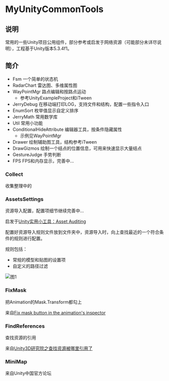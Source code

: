 # MyUnityCommonTools

## 说明

常用的一些Unity项目公用组件，部分参考或启发于网络资源（可能部分未详尽说明），工程基于Unity版本5.3.4f1。

## 简介

- Fsm 一个简单的状态机
- RadarChart 雷达图、多维属性图
- WayPointMgr 路点编辑和按路点运动 
	- 参考UnityExampleProject和iTween
- JerryDebug 在移动端打印LOG，支持文件和结构，配置一些指令入口
- EnumSort 枚举值显示自定义排序
- JerryMath 常用数学库
- Util 常用小功能
- ConditionalHideAttribute 编辑器工具，按条件隐藏属性
	- 示例见WayPointMgr
- Drawer 绘制辅助图工具，结构参考iTween
- DrawGizmos 绘制一个结点的位置信息，可用来快速显示大量结点
- GestureJudge 手势判断
- FPS FPS和内存显示，完善中...

### Collect

收集整理中的

### AssetsSettings 

资源导入配置，配置项细节继续完善中...

启发于[Unity实用小工具：Asset Auditing](http://forum.china.unity3d.com/forum.php?mod=viewthread&tid=19957&extra=page%3D1%26filter%3Dtypeid%26typeid%3D18)

配置好资源导入规则文件放到文件夹中，资源导入时，向上查找最近的一个符合条件的规则进行配置。

规则包括：

- 常规的模型和贴图的设置项
- 自定义的路径过滤

![图1](http://laijingfeng.github.io/MyUnityCommonTools/images/image00.png)

### FixMask

把Animation的Mask.Transform都勾上

来自[Fix mask button in the animation's inspector](http://forum.unity3d.com/threads/fix-mask-button-in-the-animations-inspector.224017/)

### FindReferences

查找资源的引用

来自[Unity3D研究院之查找资源被哪里引用了](http://www.xuanyusong.com/archives/4207)

### MiniMap

来自Unity中国官方论坛